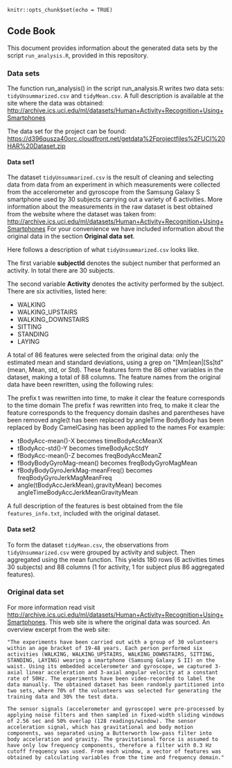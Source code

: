 

```{r setup, include=FALSE}
knitr::opts_chunk$set(echo = TRUE)
```

## Code Book

This document provides information about the generated data sets by the script `run_analysis.R`, provided in this repository.

### Data sets
The function run_analysis() in the script run_analysis.R writes two data sets:  `tidyUnsummarized.csv` and `tidyMean.csv`.
A full description is available at the site where the data was obtained: <http://archive.ics.uci.edu/ml/datasets/Human+Activity+Recognition+Using+Smartphones>

The data set for the project can be found: <https://d396qusza40orc.cloudfront.net/getdata%2Fprojectfiles%2FUCI%20HAR%20Dataset.zip>

#### Data set1
The dataset `tidyUnsummarized.csv` is the result of cleaning and selecting data from data from an experiment in which measurements were collected from the accelerometer and gyroscope from the Samsung Galaxy S smartphone used by 30 subjects carrying out a variety of 6 activities. More information about the measurements in the raw dataset is best obtained from the website where the dataset was taken from: http://archive.ics.uci.edu/ml/datasets/Human+Activity+Recognition+Using+Smartphones For your convenience we have included information about the original data in the section **Original data set**.

Here follows a description of what `tidyUnsummarized.csv` looks like.

The first variable **subjectId** denotes the subject number that performed an activity. In total there are 30 subjects.

The second variable **Activity** denotes the activity performed by the subject. There are six activities, listed here:

* WALKING
* WALKING_UPSTAIRS
* WALKING_DOWNSTAIRS
* SITTING
* STANDING
* LAYING

A total of 86 features were selected from the original data: only the estimated mean and standard deviations, using a grep on "[Mm]ean|[Ss]td" (mean, Mean, std, or Std). These features form the 86 other variables in the dataset, making a total of 88 columns. The feature names from the original data have been rewritten, using the following rules:

The prefix t was rewritten into time, to make it clear the feature corresponds to the time domain
The prefix f was rewritten into freq, to make it clear the feature corresponds to the frequency domain
dashes and parentheses have been removed
angle(t has been replaced by angleTime
BodyBody has been replaced by Body
CamelCasing has been applied to the names
For example:

* tBodyAcc-mean()-X becomes timeBodyAccMeanX
* tBodyAcc-std()-Y becomes timeBodyAccStdY
* fBodyAcc-mean()-Z becomes freqBodyAccMeanZ
* fBodyBodyGyroMag-mean() becomes freqBodyGyroMagMean
* fBodyBodyGyroJerkMag-meanFreq() becomes freqBodyGyroJerkMagMeanFreq
* angle(tBodyAccJerkMean),gravityMean) becomes angleTimeBodyAccJerkMeanGravityMean

A full description of the features is best obtained from the file `features_info.txt`, included with the original dataset.


#### Data set2
To form the dataset `tidyMean.csv`, the observations from `tidyUnsummarized.csv` were grouped by activity and subject.  Then aggregated using the mean function. This yields 180 rows (6 activities times 30 subjects) and 88 columns (1 for activity, 1 for subject plus 86 aggregated features).


### Original data set

For more information read visit <http://archive.ics.uci.edu/ml/datasets/Human+Activity+Recognition+Using+Smartphones>.
This web site is where the original data was sourced.  An overview excerpt from the web site:

    "The experiments have been carried out with a group of 30 volunteers within an age bracket of 19-48 years. Each person performed six activities (WALKING, WALKING_UPSTAIRS, WALKING_DOWNSTAIRS, SITTING, STANDING, LAYING) wearing a smartphone (Samsung Galaxy S II) on the waist. Using its embedded accelerometer and gyroscope, we captured 3-axial linear acceleration and 3-axial angular velocity at a constant rate of 50Hz. The experiments have been video-recorded to label the data manually. The obtained dataset has been randomly partitioned into two sets, where 70% of the volunteers was selected for generating the training data and 30% the test data.

    The sensor signals (accelerometer and gyroscope) were pre-processed by applying noise filters and then sampled in fixed-width sliding windows of 2.56 sec and 50% overlap (128 readings/window). The sensor acceleration signal, which has gravitational and body motion components, was separated using a Butterworth low-pass filter into body acceleration and gravity. The gravitational force is assumed to have only low frequency components, therefore a filter with 0.3 Hz cutoff frequency was used. From each window, a vector of features was obtained by calculating variables from the time and frequency domain."

